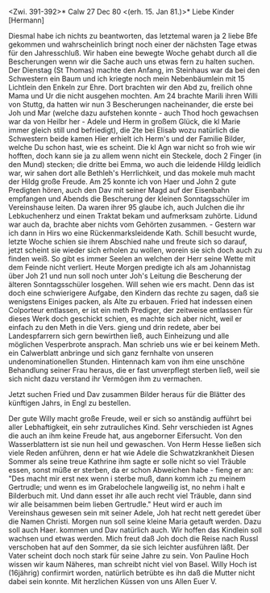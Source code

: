 <Zwi. 391-392>* Calw 27 Dec 80
 <(erh. 15. Jan 81.)>*
Liebe Kinder [Hermann]

Diesmal habe ich nichts zu beantworten, das letztemal waren ja 2 liebe Bfe gekommen und wahrscheinlich bringt noch einer der nächsten Tage etwas für den Jahresschluß. Wir haben eine bewegte Woche gehabt durch all die Bescherungen wenn wir die Sache auch uns etwas fern zu halten suchen. Der Dienstag (St Thomas) machte den Anfang, im Steinhaus war da bei den Schwestern ein Baum und ich kriegte noch mein Nebenbäumlein mit 15 Lichtlein den Enkeln zur Ehre. Dort brachten wir den Abd zu, freilich ohne Mama und Ur die nicht ausgehen mochten. Am 24 brachte Marili ihren Willi von Stuttg, da hatten wir nun 3 Bescherungen nacheinander, die erste bei Joh und Mar (welche dazu aufstehen konnte - auch Thod hoch gewachsen war da von Heilbr her - Adele und Herm in großem Glück, die kl Marie immer gleich still und befriedigt), die 2te bei Elisab wozu natürlich die Schwestern beide kamen Hier erhielt ich Herm's und der Familie Bilder, welche Du schon hast, wie es scheint. Die kl Agn war nicht so froh wie wir hofften, doch kann sie ja zu allem wenn nicht ein Steckele, doch 2 Finger (in den Mund) stecken; die dritte bei Emma, wo auch die leidende Hildg leidlich war, wir sahen dort alle Bethleh's Herrlichkeit, und das mokele muh macht der Hildg große Freude. Am 25 konnte ich von Haer und John 2 gute Predigten hören, auch den Dav mit seiner Magd auf der Eisenbahn empfangen und Abends die Bescherung der kleinen Sonntagsschüler im Vereinshause leiten. Da waren ihrer 95 glaube ich, auch Julchen die ihr Lebkuchenherz und einen Traktat bekam und aufmerksam zuhörte. Lidund war auch da, brachte aber nichts vom Gehörten zusammen. - Gestern war ich dann in Hirs wo eine Rückenmarksleidende Kath. Schill besucht wurde, letzte Woche schien sie ihrem Abschied nahe und freute sich so darauf, jetzt scheint sie wieder sich erholen zu wollen, worein sie sich doch auch zu finden weiß. So gibt es immer Seelen an welchen der Herr seine Wette mit dem Feinde nicht verliert. Heute Morgen predigte ich als am Johannistag über Joh 21 und nun soll noch unter Joh's Leitung die Bescherung der älteren Sonntagsschüler losgehen. Will sehen wie ers macht. Denn das ist doch eine schwierigere Aufgabe, den Kindern das rechte zu sagen, daß sie wenigstens Einiges packen, als Alte zu erbauen. Fried hat indessen einen Colporteur entlassen, er ist ein meth Prediger, der zeitweise entlassen für dieses Werk doch geschickt schien, es machte sich aber nicht, weil er einfach zu den Meth in die Vers. gieng und drin redete, aber bei Landespfarrern sich gern bewirthen ließ, auch Einheizung und alle möglichen Vesperbrote ansprach. Man schrieb uns wie er bei keinem Meth. ein Calwerblatt anbringe und sich ganz fernhalte von unseren undenominationellen Stunden. Hintennach kam von ihm eine unschöne Behandlung seiner Frau heraus, die er fast unverpflegt sterben ließ, weil sie sich nicht dazu verstand ihr Vermögen ihm zu vermachen.

Jetzt suchen Fried und Dav zusammen Bilder heraus für die Blätter des künftigen Jahrs, in Engl zu bestellen.

Der gute Willy macht große Freude, weil er sich so anständig aufführt bei aller Lebhaftigkeit, ein sehr zutrauliches Kind. Sehr verschieden ist Agnes die auch an ihm keine Freude hat, aus angeborner Eifersucht. Von den Wasserblattern ist sie nun heil und gewaschen. Von Herm Hesse ließen sich viele Reden anführen, denn er hat wie Adele die Schwatzkrankheit Diesen Sommer als seine treue Kathrine ihm sagte er solle nicht so viel Träuble essen, sonst müße er sterben, da er schon Abweichen habe - fieng er an: "Des macht mir erst nex wenn i sterbe muß, dann komm ich zu meinem Gertrudle; und wenn es im Grabelochele langweilig ist, no nehm i halt e Bilderbuch mit. Und dann esset ihr alle auch recht viel Träuble, dann sind wir alle beisammen beim lieben Gertrudle." Heut wird er auch im Vereinshaus gewesen sein mit seiner Adele, Joh hat recht nett geredet über die Namen Christi. Morgen nun soll seine kleine Maria getauft werden. Dazu soll auch Haer. kommen und Dav natürlich auch. Wir hoffen das Kindlein soll wachsen und etwas werden. Mich freut daß Joh doch die Reise nach Russl verschoben hat auf den Sommer, da sie sich leichter ausführen läßt. Der Vater scheint doch noch stark für seine Jahre zu sein. Von Pauline Hoch wissen wir kaum Näheres, man schreibt nicht viel von Basel. Willy Hoch ist (16jährig) confirmirt worden, natürlich betrübte es ihn daß die Mutter nicht dabei sein konnte.  Mit herzlichen Küssen von uns Allen
 Euer V.
